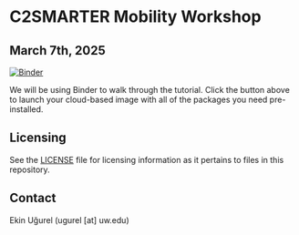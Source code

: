 # C2SMARTER Mobility Workshop
## March 7th, 2025

[![Binder](https://mybinder.org/badge_logo.svg)](https://mybinder.org/v2/gh/ekinugurel/C2SMARTER_Mobility_Workshop/HEAD?urlpath=%2Fdoc%2Ftree%2FMobilityWorkshop.ipynb)

We will be using Binder to walk through the tutorial. Click the button above to launch your cloud-based image with all of the packages you need pre-installed.

## Licensing
See the [LICENSE](LICENSE) file for licensing information as it pertains to files in this repository.

## Contact
Ekin Uğurel (ugurel [at] uw.edu)
